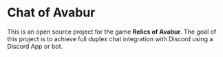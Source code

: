 # Chat of Avabur

This is an open source project for the game **Relics of Avabur**. The goal of this project is to achieve full duplex chat integration with Discord using a Discord App or bot.
